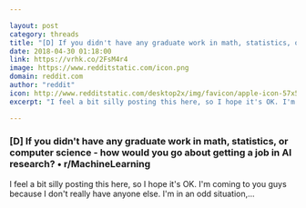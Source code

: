 ```yaml
---

layout: post
category: threads
title: "[D] If you didn't have any graduate work in math, statistics, or computer science - how would you go about getting a job in AI research?"
date: 2018-04-30 01:18:00
link: https://vrhk.co/2FsM4r4
image: https://www.redditstatic.com/icon.png
domain: reddit.com
author: "reddit"
icon: http://www.redditstatic.com/desktop2x/img/favicon/apple-icon-57x57.png
excerpt: "I feel a bit silly posting this here, so I hope it's OK. I'm coming to you guys because I don't really have anyone else. I'm in an odd situation,..."

---
```


### [D] If you didn't have any graduate work in math, statistics, or computer science - how would you go about getting a job in AI research? • r/MachineLearning

I feel a bit silly posting this here, so I hope it's OK. I'm coming to you guys because I don't really have anyone else. I'm in an odd situation,...